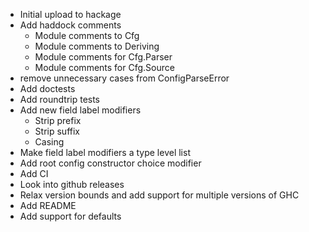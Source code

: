 - Initial upload to hackage
- Add haddock comments 
    - Module comments to Cfg
    - Module comments to Deriving
    - Module comments for Cfg.Parser
    - Module comments for Cfg.Source
- remove unnecessary cases from ConfigParseError
- Add doctests
- Add roundtrip tests
- Add new field label modifiers
    - Strip prefix
    - Strip suffix
    - Casing
- Make field label modifiers a type level list
- Add root config constructor choice modifier
- Add CI
- Look into github releases
- Relax version bounds and add support for multiple versions of GHC
- Add README
- Add support for defaults
